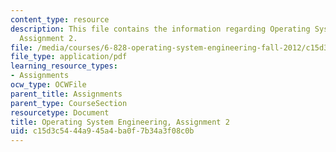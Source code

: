 ```yaml
---
content_type: resource
description: This file contains the information regarding Operating System Engineering,
  Assignment 2.
file: /media/courses/6-828-operating-system-engineering-fall-2012/c15d3c5444a945a4ba0f7b34a3f08c0b_MIT6_828F12_assignment2.pdf
file_type: application/pdf
learning_resource_types:
- Assignments
ocw_type: OCWFile
parent_title: Assignments
parent_type: CourseSection
resourcetype: Document
title: Operating System Engineering, Assignment 2
uid: c15d3c54-44a9-45a4-ba0f-7b34a3f08c0b
---
```

